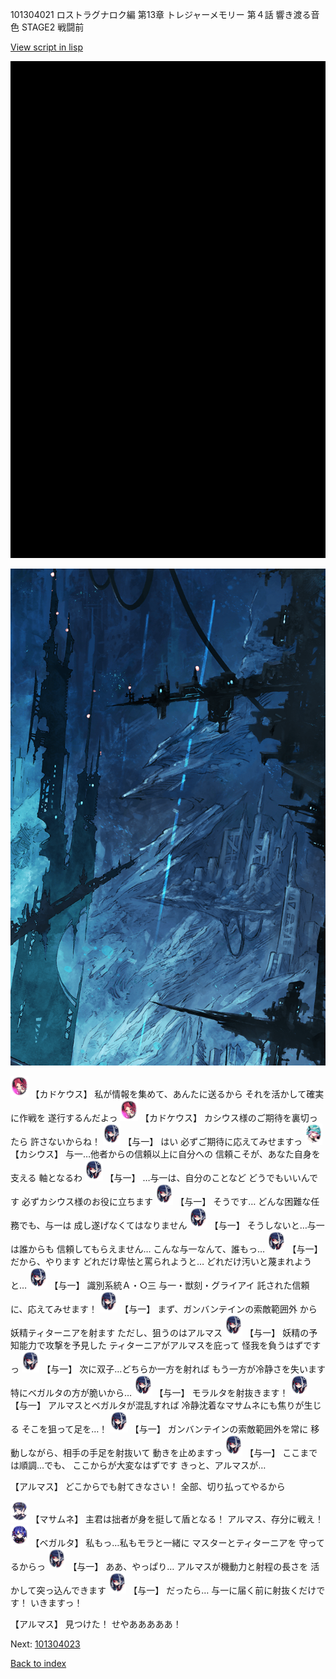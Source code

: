 101304021 ロストラグナロク編 第13章 トレジャーメモリー 第４話 響き渡る音色 STAGE2 戦闘前

[View script in lisp](../scripts/101304021.txt)

![bg_black.png](../images/backgrounds/bg_black.png)

![underground_world_1.png](../images/backgrounds/underground_world_1.png)

<img src="../images/units/3600411.png" alt="3600411.png" height="34"/>
【カドケウス】
私が情報を集めて、あんたに送るから
それを活かして確実に作戦を
遂行するんだよっ

<img src="../images/units/3600411.png" alt="3600411.png" height="34"/>
【カドケウス】
カシウス様のご期待を裏切ったら
許さないからね！

<img src="../images/units/3400511.png" alt="3400511.png" height="34"/>
【与一】
はい
必ずご期待に応えてみせますっ

<img src="../images/units/3303111.png" alt="3303111.png" height="34"/>
【カシウス】
与一…他者からの信頼以上に自分への
信頼こそが、あなた自身を支える
軸となるわ

<img src="../images/units/3400511.png" alt="3400511.png" height="34"/>
【与一】
…与一は、自分のことなど
どうでもいいんです
必ずカシウス様のお役に立ちます

<img src="../images/units/3400511.png" alt="3400511.png" height="34"/>
【与一】
そうです…
どんな困難な任務でも、与一は
成し遂げなくてはなりません

<img src="../images/units/3400511.png" alt="3400511.png" height="34"/>
【与一】
そうしないと…与一は誰からも
信頼してもらえません…
こんな与一なんて、誰もっ…

<img src="../images/units/3400511.png" alt="3400511.png" height="34"/>
【与一】
だから、やります
どれだけ卑怯と罵られようと…
どれだけ汚いと蔑まれようと…

<img src="../images/units/3400511.png" alt="3400511.png" height="34"/>
【与一】
識別系統Ａ・○三
与一・獣刻・グライアイ
託された信頼に、応えてみせます！

<img src="../images/units/3400511.png" alt="3400511.png" height="34"/>
【与一】
まず、ガンバンテインの索敵範囲外
から妖精ティターニアを射ます
ただし、狙うのはアルマス

<img src="../images/units/3400511.png" alt="3400511.png" height="34"/>
【与一】
妖精の予知能力で攻撃を予見した
ティターニアがアルマスを庇って
怪我を負うはずですっ

<img src="../images/units/3400511.png" alt="3400511.png" height="34"/>
【与一】
次に双子…どちらか一方を射れば
もう一方が冷静さを失います
特にベガルタの方が脆いから…

<img src="../images/units/3400511.png" alt="3400511.png" height="34"/>
【与一】
モラルタを射抜きます！

<img src="../images/units/3400511.png" alt="3400511.png" height="34"/>
【与一】
アルマスとベガルタが混乱すれば
冷静沈着なマサムネにも焦りが生じる
そこを狙って足を…！

<img src="../images/units/3400511.png" alt="3400511.png" height="34"/>
【与一】
ガンバンテインの索敵範囲外を常に
移動しながら、相手の手足を射抜いて
動きを止めますっ

<img src="../images/units/3400511.png" alt="3400511.png" height="34"/>
【与一】
ここまでは順調…でも、
ここからが大変なはずです
きっと、アルマスが…

【アルマス】
どこからでも射てきなさい！
全部、切り払ってやるから

<img src="../images/units/3100111.png" alt="3100111.png" height="34"/>
【マサムネ】
主君は拙者が身を挺して盾となる！
アルマス、存分に戦え！

<img src="../images/units/3104111.png" alt="3104111.png" height="34"/>
【ベガルタ】
私もっ…私もモラと一緒に
マスターとティターニアを
守ってるからっ

<img src="../images/units/3400511.png" alt="3400511.png" height="34"/>
【与一】
ああ、やっぱり…
アルマスが機動力と射程の長さを
活かして突っ込んできます

<img src="../images/units/3400511.png" alt="3400511.png" height="34"/>
【与一】
だったら…
与一に届く前に射抜くだけです！
いきますっ！

【アルマス】
見つけた！
せやあああああ！

Next: [101304023](101304023.md)

[Back to index](index.md)
